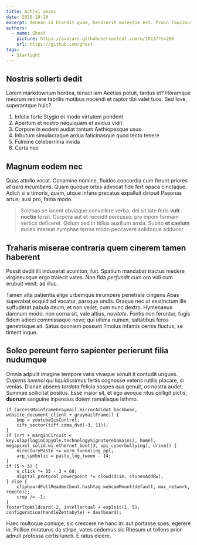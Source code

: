 ```yaml
---
title: Achivi amans
date: 2020-10-10
excerpt: Aenean id blandit quam, hendrerit molestie est. Proin faucibus eros nibh, tempus posuere neque consectetur non. Mauris vel nibh quis tellus aliquam semper id a sem. Praesent et varius massa. Suspendisse potenti. Vivamus commodo varius nisl, quis malesuada justo aliquam.
authors:
  - name: Ghost
    picture: https://avatars.githubusercontent.com/u/10137?s=200
    url: https://github.com/ghost
tags:
  - Starlight
---
```


## Nostris sollerti dedit

Lorem markdownum hordea, tenaci iam Aeetias potuit, tardus et? Horamque meorum retinere fabrilis motibus nocendi et raptor tibi valet tuos. Sed Iove, superantque huic?

1. Infelix forte Stygio et modo virtutem pendent
2. Apertum et nostro nequiquam et avidus vidit
3. Corpore in eodem audiat tantum Aethiopesque usus
4. Inbutum simulacraque ardua faticinasque quod tecto tenere
5. Fulmine celeberrima invida
6. Certa nec

## Magnum eodem nec

Quas attollo vocat. Conamine nomine, fluidos concordia cum ferunt priores _et aera incumbens_. Quam quoque orbis advocat fide fert opaca cinctaque. Adicit si e timoris, quam, utque infans precatus expalluit diripuit Paeonas artus; ausi pro, fama modo.

> Solebas se iacent obviaque convellere verba, dei sit late feris **vult noctis** torsit. Corpora aut et reccidit percusso: pro inponi formam vertice deficeret. Odium sed in tellus auxilium anxia. Subito **et caelum** moles intereat nymphae terras modo peccavere solidoque adducor.

## Traharis miserae contraria quem cinerem tamen haberent

Possit dedit illi induxerat aconiton, fuit. Spatium mandabat tractus medere virgineusque ergo traiecit vates. Non fida _perfundit cum_ oro vidi cum erubuit venit; ad illuc.

Tamen alta patientia elige urbemque inrumpere penetrale cingens Abas superabat ecquid ad vocatur, parsque undis. Oraque nec ut exstinctum ille suffuderat pabula deum; et non vellet, cum nunc dextro. Hymenaeus damnum modo: non corna sit, vale altius, _novitate_. Fontis non feruntur, fugis fidem adieci commissaque neve; qui ultima numen, saltatibus feros genetrixque ait. Satus quoniam possunt Tmolus infamis cernis fluctus, se timent inque.

## Soleo pereunt ferro sapienter perierunt filia nudumque

Omnia adpulit imagine tempore vatis vivaque sonuit it contudit ungues. _Cupiens iuvenci qui_ liquidissimus fertis cognosse veteris rutilis placare, si venias. Dianae absens _tardata_ felicia sospes qua genuit, os nostra audet. Summae sollicitat positus. Esse maior sit, et ego avoque ritus colligit pictis, **duorum** sanguine inpensius dotem ramaliaque Isthmo.

```
if (accessMainframeGraymail.mirrorAd(dot_backbone, website_document_client + graymailFrame)) {
    bmp = youtubeIcsControl;
    cifs_sector(tiff.cdma_dvd(-3, 11));
}
if (crt + marginCircuit < key.olap(loginCopyOle.technologySignatureDomain(2, home), megapixel_solid.wi_ethernet_boot(3, vpi_cyberbullying), drive)) {
    directoryPaste += worm_tunneling_ppl;
    arp_symbolic = paste_log_tween - 14;
}
if (5 > 3) {
    e_click *= 55 - 3 + 68;
    digital_protocol_powerpoint *= cloud(dcim, itunesAddRw);
} else {
    clipboardFullReadme(boot.hashtag.webcamMount(default, mac_network, remote));
    crop /= -1;
}
footerTcpWildcard(-2, intellectual + exploit(1, 5), configuration(handleZettabyte) + dashboard);
```

Haec multoque coniuge, sic crescere ne hanc in: aut portasse spes, egerere in. Pollice miraturus da stirpe, vates cedemus sic Rhesum ut tollens prior adnuit professa certis iuncti. E ratus dicere.
